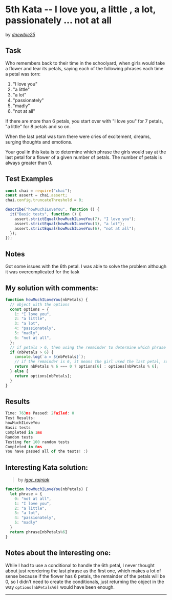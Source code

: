 # 5th Kata -- I love you, a little , a lot, passionately ... not at all

by _[dnewbie25](https://www.codewars.com/users/dnewbie25)_

## Task

Who remembers back to their time in the schoolyard, when girls would take a flower and tear its petals, saying each of the following phrases each time a petal was torn:

<ol>
<li>"I love you"</li>
<li>"a little"</li>
<li>"a lot"</li>
<li>"passionately"</li>
<li>"madly"</li>
<li>"not at all"</li>
</ol>

If there are more than 6 petals, you start over with "I love you" for 7 petals, "a little" for 8 petals and so on.

When the last petal was torn there were cries of excitement, dreams, surging thoughts and emotions.

Your goal in this kata is to determine which phrase the girls would say at the last petal for a flower of a given number of petals. The number of petals is always greater than 0.

## Test Examples

```js
const chai = require("chai");
const assert = chai.assert;
chai.config.truncateThreshold = 0;

describe("howMuchILoveYou", function () {
  it("Basic tests", function () {
    assert.strictEqual(howMuchILoveYou(7), "I love you");
    assert.strictEqual(howMuchILoveYou(3), "a lot");
    assert.strictEqual(howMuchILoveYou(6), "not at all");
  });
});
```

## Notes

Got some issues with the 6th petal. I was able to solve the problem although it was overcomplicated for the task

## My solution with comments:

```js
function howMuchILoveYou(nbPetals) {
  // object with the options
  const options = {
    1: "I love you",
    2: "a little",
    3: "a lot",
    4: "passionately",
    5: "madly",
    6: "not at all",
  };
  // if petals > 6, then using the remainder to determine which phrase will the girl end up with.
  if (nbPetals > 6) {
    console.log(`a = ${nbPetals}`);
    // if the remainder is 6, it means the girl used the last petal, so the option would be the last one
    return nbPetals % 6 === 0 ? options[6] : options[nbPetals % 6];
  } else {
    return options[nbPetals];
  }
}
```

## Results

```js
Time: 763ms Passed: 2Failed: 0
Test Results:
howMuchILoveYou
Basic tests
Completed in 1ms
Random tests
Testing for 100 random tests
Completed in 6ms
You have passed all of the tests! :)
```

## Interesting Kata solution:

> by _[igor_rajnjak](https://www.codewars.com/kata/reviews/57f277426486746cb5000009/groups/58b85a6c745c8cd771000219)_

```js
function howMuchILoveYou(nbPetals) {
  let phrase = {    
    0: "not at all",
    1: "I love you",
    2: "a little",
    3: "a lot",
    4: "passionately",
    5: "madly"
  }
  return phrase[nbPetals%6]
}
```

## Notes about the interesting one:

While I had to use a conditional to handle the 6th petal, I never thought about just reordering the last phrase as the first one, which makes a lot of sense because if the flower has 6 petals, the remainder of the petals will be 0, so I didn't need to create the conditionals, just returning the object in the way `options[nbPetals%6]` would have been enough.

---

